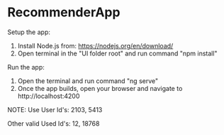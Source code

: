 # RecommenderApp

Setup the app:

1. Install Node.js from: https://nodejs.org/en/download/
2. Open terminal in the "UI folder root" and run command "npm install"

Run the app:

1. Open the terminal and run command "ng serve"
2. Once the app builds, open your browser and navigate to http://localhost:4200

NOTE: Use User Id's: 2103, 5413

Other valid Used Id's: 12, 18768
